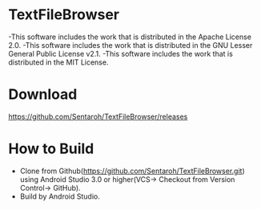 # TextFileBrowser

-This software includes the work that is distributed in the Apache License 2.0.
-This software includes the work that is distributed in the GNU Lesser General Public License v2.1.
-This software includes the work that is distributed in the MIT License.

# Download

https://github.com/Sentaroh/TextFileBrowser/releases

# How to Build

- Clone from Github(https://github.com/Sentaroh/TextFileBrowser.git) using Android Studio 3.0 or higher(VCS-> Checkout from Version Control-> GitHub).
- Build by Android Studio.